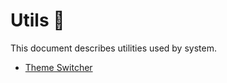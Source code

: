 # Utils 🎸

This document describes utilities used by system.

- [Theme Switcher](./01_Theme_Switcher.md)
